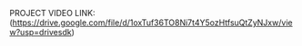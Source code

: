 PROJECT VIDEO LINK:(https://drive.google.com/file/d/1oxTuf36TO8Ni7t4Y5ozHtfsuQtZyNJxw/view?usp=drivesdk)
